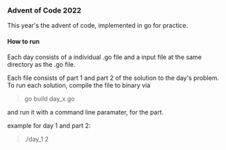 ### Advent of Code 2022
This year's the advent of code, implemented in go for practice. 

#### How to run

<p>Each day consists of a individual .go file and a input file at the same directory as the .go file.</p>
<p>Each file consists of part 1 and part 2 of the solution to the day's problem. To run each solution, compile the file to binary via

> go build day_x.go

and run it with a command line paramater, for the part.

example for day 1 and part 2:
 >./day_1 2
</p>
